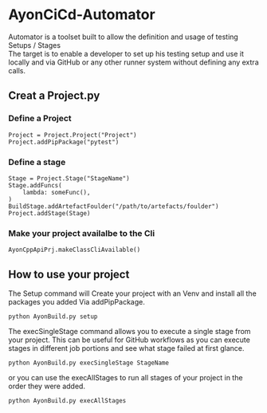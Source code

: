 # AyonCiCd-Automator
Automator is a toolset built to allow the definition and usage of testing Setups / Stages  
The target is to enable a developer to set up his testing setup and use it locally and via GitHub or any other runner system without defining any extra calls. 

## Creat a Project.py
### Define a Project
```
Project = Project.Project("Project")
Project.addPipPackage("pytest")
```
### Define a stage
```
Stage = Project.Stage("StageName")
Stage.addFuncs(
    lambda: someFunc(),
)
BuildStage.addArtefactFoulder("/path/to/artefacts/foulder")
Project.addStage(Stage)
```

### Make your project availalbe to the Cli
```
AyonCppApiPrj.makeClassCliAvailable()
```


## How to use your project

The Setup command will Create your project with an Venv and install all the packages you added Via addPipPackage. 

``python AyonBuild.py setup``

The execSingleStage command allows you to execute a single stage from your project.
This can be useful for GitHub workflows as you can execute stages in different job portions and see what stage failed at first glance. 

``python AyonBuild.py execSingleStage StageName`` 

or you can use the execAllStages to run all stages of your project in the order they were added. 

``python AyonBuild.py execAllStages``

